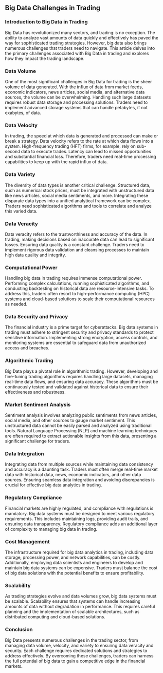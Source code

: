 ## Big Data Challenges in Trading

### Introduction to Big Data in Trading

Big Data has revolutionized many sectors, and trading is no exception. The ability to analyze vast amounts of data quickly and effectively has paved the way for sophisticated trading strategies. However, big data also brings numerous challenges that traders need to navigate. This article delves into the primary challenges associated with Big Data in trading and explores how they impact the trading landscape.

### Data Volume

One of the most significant challenges in Big Data for trading is the sheer volume of data generated. With the influx of data from market feeds, economic indicators, news articles, social media, and alternative data sources, the volume can be overwhelming. Handling such large datasets requires robust data storage and processing solutions. Traders need to implement advanced storage systems that can handle petabytes, if not exabytes, of data.

### Data Velocity

In trading, the speed at which data is generated and processed can make or break a strategy. Data velocity refers to the rate at which data flows into a system. High-frequency trading (HFT) firms, for example, rely on sub-second data to execute trades. Latency can lead to missed opportunities and substantial financial loss. Therefore, traders need real-time processing capabilities to keep up with the rapid influx of data.

### Data Variety

The diversity of data types is another critical challenge. Structured data, such as numerical stock prices, must be integrated with unstructured data like news articles, social media sentiments, and more. Integrating these disparate data types into a unified analytical framework can be complex. Traders need sophisticated algorithms and tools to correlate and analyze this varied data.

### Data Veracity

Data veracity refers to the trustworthiness and accuracy of the data. In trading, making decisions based on inaccurate data can lead to significant losses. Ensuring data quality is a constant challenge. Traders need to implement rigorous data validation and cleansing processes to maintain high data quality and integrity.

### Computational Power

Handling big data in trading requires immense computational power. Performing complex calculations, running sophisticated algorithms, and conducting backtesting on historical data are resource-intensive tasks. To address this, traders often resort to high-performance computing (HPC) systems and cloud-based solutions to scale their computational resources as needed.

### Data Security and Privacy

The financial industry is a prime target for cyberattacks. Big data systems in trading must adhere to stringent security and privacy standards to protect sensitive information. Implementing strong encryption, access controls, and monitoring systems are essential to safeguard data from unauthorized access and breaches.

### Algorithmic Trading

Big Data plays a pivotal role in algorithmic trading. However, developing and fine-tuning trading algorithms requires handling large datasets, managing real-time data flows, and ensuring data accuracy. These algorithms must be continuously tested and validated against historical data to ensure their effectiveness and robustness.

### Market Sentiment Analysis

Sentiment analysis involves analyzing public sentiments from news articles, social media, and other sources to gauge market sentiment. This unstructured data cannot be easily parsed and analyzed using traditional tools. Natural Language Processing (NLP) and machine learning techniques are often required to extract actionable insights from this data, presenting a significant challenge for traders.

### Data Integration

Integrating data from multiple sources while maintaining data consistency and accuracy is a daunting task. Traders must often merge real-time market data with historical data, news, economic indicators, and other data sources. Ensuring seamless data integration and avoiding discrepancies is crucial for effective big data analytics in trading.

### Regulatory Compliance

Financial markets are highly regulated, and compliance with regulations is mandatory. Big data systems must be designed to meet various regulatory requirements. This includes maintaining logs, providing audit trails, and ensuring data transparency. Regulatory compliance adds an additional layer of complexity to managing big data in trading.

### Cost Management

The infrastructure required for big data analytics in trading, including data storage, processing power, and network capabilities, can be costly. Additionally, employing data scientists and engineers to develop and maintain big data systems can be expensive. Traders must balance the cost of big data solutions with the potential benefits to ensure profitability.

### Scalability

As trading strategies evolve and data volumes grow, big data systems must be scalable. Scalability ensures that systems can handle increasing amounts of data without degradation in performance. This requires careful planning and the implementation of scalable architectures, such as distributed computing and cloud-based solutions.

### Conclusion

Big Data presents numerous challenges in the trading sector, from managing data volume, velocity, and variety to ensuring data veracity and security. Each challenge requires dedicated solutions and strategies to address effectively. By overcoming these challenges, traders can harness the full potential of big data to gain a competitive edge in the financial markets.
